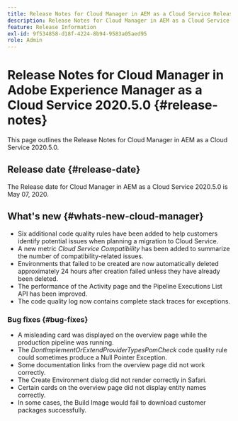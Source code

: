 ```yaml
---
title: Release Notes for Cloud Manager in AEM as a Cloud Service Release 2020.5.0
description: Release Notes for Cloud Manager in AEM as a Cloud Service Release 2020.5.0
feature: Release Information
exl-id: 9f534858-d18f-4224-8b94-9583a05aed95
role: Admin
---
```

# Release Notes for Cloud Manager in Adobe Experience Manager as a Cloud Service 2020.5.0 {#release-notes}

This page outlines the Release Notes for Cloud Manager in AEM as a Cloud Service 2020.5.0.

## Release date {#release-date}

The Release date for Cloud Manager in AEM as a Cloud Service 2020.5.0 is May 07, 2020.

## What's new {#whats-new-cloud-manager}

* Six additional code quality rules have been added to help customers identify potential issues when planning a migration to Cloud Service.
* A new metric *Cloud Service Compatibility* has been added to summarize the number of compatibility-related issues.
* Environments that failed to be created are now automatically deleted approximately 24 hours after creation failed unless they have already been deleted.
* The performance of the Activity page and the Pipeline Executions List API has been improved.
* The code quality log now contains complete stack traces for exceptions.

### Bug fixes {#bug-fixes}

* A misleading card was displayed on the overview page while the production pipeline was running.
* The *DontImplementOrExtendProviderTypesPomCheck* code quality rule could sometimes produce a Null Pointer Exception.
* Some documentation links from the overview page did not work correctly.
* The Create Environment dialog did not render correctly in Safari.
* Certain cards on the overview page did not display entity names correctly.
* In some cases, the Build Image would fail to download customer packages successfully.
